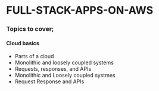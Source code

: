 
# FULL-STACK-APPS-ON-AWS

### Topics to cover;

#### Cloud basics

 - Parts of a cloud
 - Monolithic and loosely coupled systems
 - Requests, responses, and APIs
 - Monolithic and Loosely coupled systmes
 - Request Response and APIs

